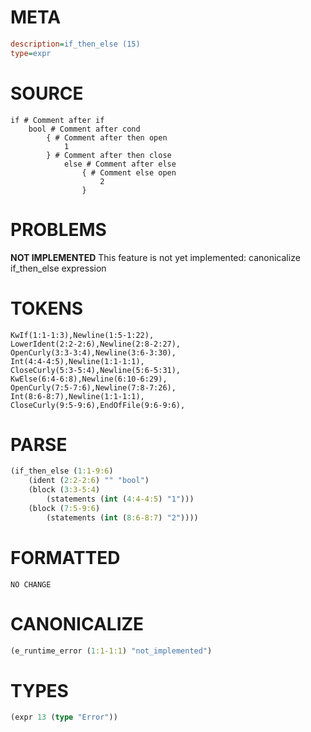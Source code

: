 # META
~~~ini
description=if_then_else (15)
type=expr
~~~
# SOURCE
~~~roc
if # Comment after if
	bool # Comment after cond
		{ # Comment after then open
			1
		} # Comment after then close
			else # Comment after else
				{ # Comment else open
					2
				}
~~~
# PROBLEMS
**NOT IMPLEMENTED**
This feature is not yet implemented: canonicalize if_then_else expression
# TOKENS
~~~zig
KwIf(1:1-1:3),Newline(1:5-1:22),
LowerIdent(2:2-2:6),Newline(2:8-2:27),
OpenCurly(3:3-3:4),Newline(3:6-3:30),
Int(4:4-4:5),Newline(1:1-1:1),
CloseCurly(5:3-5:4),Newline(5:6-5:31),
KwElse(6:4-6:8),Newline(6:10-6:29),
OpenCurly(7:5-7:6),Newline(7:8-7:26),
Int(8:6-8:7),Newline(1:1-1:1),
CloseCurly(9:5-9:6),EndOfFile(9:6-9:6),
~~~
# PARSE
~~~clojure
(if_then_else (1:1-9:6)
	(ident (2:2-2:6) "" "bool")
	(block (3:3-5:4)
		(statements (int (4:4-4:5) "1")))
	(block (7:5-9:6)
		(statements (int (8:6-8:7) "2"))))
~~~
# FORMATTED
~~~roc
NO CHANGE
~~~
# CANONICALIZE
~~~clojure
(e_runtime_error (1:1-1:1) "not_implemented")
~~~
# TYPES
~~~clojure
(expr 13 (type "Error"))
~~~